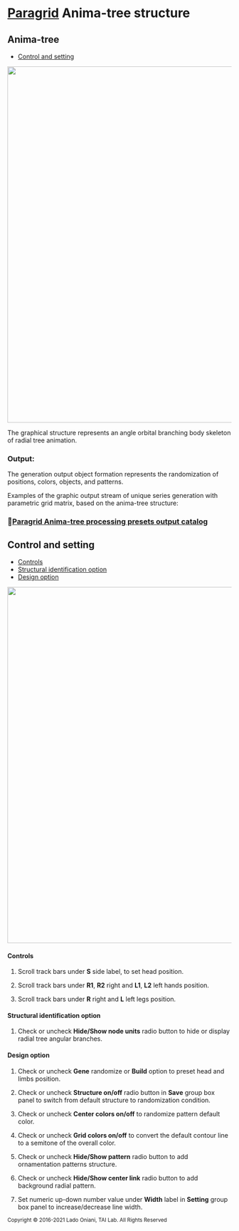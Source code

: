 
# [Paragrid](https://github.com/Toy-Artificial-Intelligence-lab/paragrid-doc) Anima-tree structure
 
## Anima-tree

 - [Control and setting](#Control-and-setting)

<img src="https://github.com/Toy-Artificial-Intelligence-lab/paragrid-doc/blob/main/images/paragrid/paragrid-app-12.png" width="800">

The graphical structure represents an angle orbital branching body skeleton of radial tree animation.

### Output:

The generation output object formation represents the randomization of positions, colors, objects, and patterns.
 
Examples of the graphic output stream of unique series generation with parametric grid matrix, based on the anima-tree structure:
 
### 📌[Paragrid Anima-tree processing presets output catalog](https://github.com/Toy-Artificial-Intelligence-lab/paragrid-doc/blob/main/markups/paragrid-anima-tree-presets.md) 

## Control and setting

 - [Controls](#Controls)
 - [Structural identification option](#Structural-identification-option)
 - [Design option](#Design-option)

<img src="https://github.com/Toy-Artificial-Intelligence-lab/paragrid-doc/blob/main/images/paragrid/paragrid-app-14.png" width="800">

#### Controls

1. Scroll track bars under **S** side label, to set head position.

2. Scroll track bars under **R1**, **R2** right and **L1**, **L2** left hands position.

3. Scroll track bars under **R** right and **L** left legs position.

 #### Structural identification option

1. Check or uncheck **Hide/Show node units** radio button to hide or display radial tree angular branches.

#### Design option

1. Check or uncheck **Gene** randomize or **Build** option to preset head and limbs position.

2. Check or uncheck **Structure on/off** radio button in **Save** group box panel to switch from default structure to randomization condition.

3. Check or uncheck **Center colors on/off** to randomize pattern default color.

4. Check or uncheck **Grid colors on/off** to convert the default contour line to a semitone of the overall color.

5. Check or uncheck **Hide/Show pattern** radio button to add ornamentation patterns structure. 

6. Check or uncheck **Hide/Show center link** radio button to add background radial pattern. 

7. Set numeric up-down number value under **Width** label in **Setting** group box panel to increase/decrease line width.


<sub>Copyright © 2016-2021 Lado Oniani, TAI Lab. All Rights Reserved<sub>

